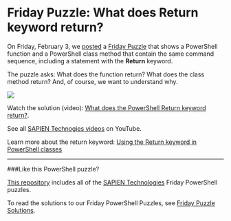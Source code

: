 # Friday Puzzle: What does Return keyword return?

On Friday, February 3, we [posted](https://twitter.com/juneb_get_help/status/827533204940746752) a [Friday Puzzle](https://www.facebook.com/SAPIENTech/photos/a.10151095012027283.433079.82797372282/10154284302022283/?type=3) that shows a PowerShell function and a PowerShell class method that contain the same command sequence, including a statement with the **Return** keyword.

The puzzle asks: What does the function return? What does the class method return? And, of course, we want to understand why.


![](https://pbs.twimg.com/media/C3v9Dj9UEAATaF2.jpg:large)


Watch the solution (video): [What does the PowerShell Return keyword return?](https://www.youtube.com/watch?v=aMiNhGlRkUg). 

See all [SAPIEN Technogies videos](http://sapien.com/videos) on YouTube.

Learn more about the return keyword: [Using the Return keyword in PowerShell classes](http://info.sapien.com/index.php/scripting/scripting-classes/using-the-return-keyword-in-powershell-classes)

----------

###Like this PowerShell puzzle?


[This repository](https://github.com/SAPIENTechnologies/FridayPowerShellPuzzle) includes all of the [SAPIEN Technologies](https://sapien.com/blog) Friday PowerShell puzzles. 

To read the solutions to our Friday PowerShell Puzzles, see [Friday Puzzle Solutions](https://www.sapien.com/blog/topics/puzzle/).
